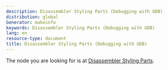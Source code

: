 ```yaml
---
description: Disassembler Styling Parts (Debugging with GDB)
distribution: global
Generator: makeinfo
keywords: Disassembler Styling Parts (Debugging with GDB)
lang: en
resource-type: document
title: Disassembler Styling Parts (Debugging with GDB)
---
```

The node you are looking for is at [Disassembler Styling Parts](Disassembly-In-Python.html#Disassembler-Styling-Parts).
